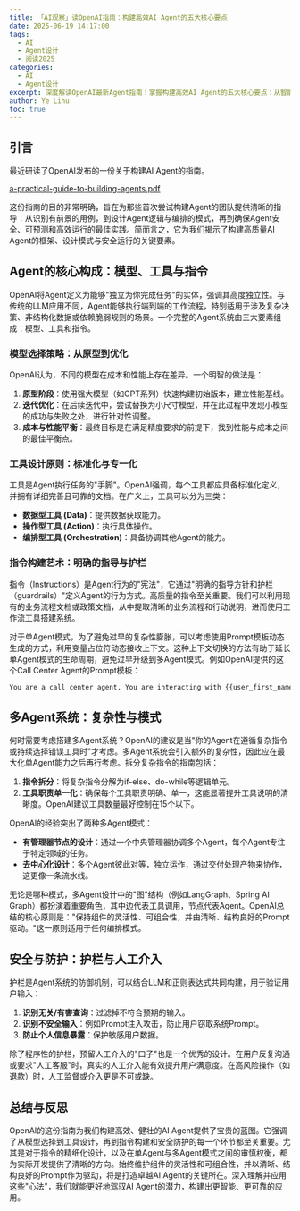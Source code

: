 ```yaml
---
title: 「AI观察」读OpenAI指南：构建高效AI Agent的五大核心要点
date: 2025-06-19 14:17:00
tags:
  - AI
  - Agent设计
  - 阅读2025
categories:
  - AI
  - Agent设计
excerpt: 深度解读OpenAI最新Agent指南！掌握构建高效AI Agent的五大核心要点：从智能模型选择到安全护栏搭建，助你打造领先的AI代理应用。
author: Ye Lihu
toc: true
---
```




## 引言

最近研读了OpenAI发布的一份关于构建AI Agent的指南。

[a-practical-guide-to-building-agents.pdf](https://cdn.openai.com/business-guides-and-resources/a-practical-guide-to-building-agents.pdf)

这份指南的目的非常明确，旨在为那些首次尝试构建Agent的团队提供清晰的指导：从识别有前景的用例，到设计Agent逻辑与编排的模式，再到确保Agent安全、可预测和高效运行的最佳实践。简而言之，它为我们揭示了构建高质量AI Agent的框架、设计模式与安全运行的关键要素。



## Agent的核心构成：模型、工具与指令

OpenAI将Agent定义为能够"独立为你完成任务"的实体，强调其高度独立性。与传统的LLM应用不同，Agent能够执行端到端的工作流程，特别适用于涉及复杂决策、非结构化数据或依赖脆弱规则的场景。一个完整的Agent系统由三大要素组成：模型、工具和指令。



### 模型选择策略：从原型到优化

OpenAI认为，不同的模型在成本和性能上存在差异。一个明智的做法是：

1.  **原型阶段**：使用强大模型（如GPT系列）快速构建初始版本，建立性能基线。
1.  **迭代优化**：在后续迭代中，尝试替换为小尺寸模型，并在此过程中发现小模型的成功与失败之处，进行针对性调整。
1.  **成本与性能平衡**：最终目标是在满足精度要求的前提下，找到性能与成本之间的最佳平衡点。



### 工具设计原则：标准化与专一化

工具是Agent执行任务的"手脚"。OpenAI强调，每个工具都应具备标准化定义，并拥有详细完善且可靠的文档。在广义上，工具可以分为三类：

*   **数据型工具 (Data)**：提供数据获取能力。
*   **操作型工具 (Action)**：执行具体操作。
*   **编排型工具 (Orchestration)**：具备协调其他Agent的能力。



### 指令构建艺术：明确的指导与护栏

指令（Instructions）是Agent行为的"宪法"，它通过"明确的指导方针和护栏（guardrails）"定义Agent的行为方式。高质量的指令至关重要。我们可以利用现有的业务流程文档或政策文档，从中提取清晰的业务流程和行动说明，进而使用工作流工具搭建系统。

对于单Agent模式，为了避免过早的复杂性膨胀，可以考虑使用Prompt模板动态生成的方式，利用变量占位符动态接收上下文。这种上下文切换的方法有助于延长单Agent模式的生命周期，避免过早升级到多Agent模式。例如OpenAI提供的这个Call Center Agent的Prompt模板：

```tex
You are a call center agent. You are interacting with {{user_first_name}} who has been a member for {{user_tenure}}. The user's most common complains are about {{user_complaint_categories}}. Greet the user, thank them for being a loyal customer, and answer any questions the user may have!
```



## 多Agent系统：复杂性与模式

何时需要考虑搭建多Agent系统？OpenAI的建议是当"你的Agent在遵循复杂指令或持续选择错误工具时"才考虑。多Agent系统会引入额外的复杂性，因此应在最大化单Agent能力之后再行考虑。拆分复杂指令的指南包括：

1.  **指令拆分**：将复杂指令分解为if-else、do-while等逻辑单元。
2.  **工具职责单一化**：确保每个工具职责明确、单一，这能显著提升工具说明的清晰度。OpenAI建议工具数量最好控制在15个以下。

OpenAI的经验突出了两种多Agent模式：

*   **有管理器节点的设计**：通过一个中央管理器协调多个Agent，每个Agent专注于特定领域的任务。
*   **去中心化设计**：多个Agent彼此对等，独立运作，通过交付处理产物来协作，这更像一条流水线。

无论是哪种模式，多Agent设计中的"图"结构（例如LangGraph、Spring AI Graph）都扮演着重要角色，其中边代表工具调用，节点代表Agent。OpenAI总结的核心原则是："保持组件的灵活性、可组合性，并由清晰、结构良好的Prompt驱动。"这一原则适用于任何编排模式。



## 安全与防护：护栏与人工介入

护栏是Agent系统的防御机制，可以结合LLM和正则表达式共同构建，用于验证用户输入：

1.  **识别无关/有害查询**：过滤掉不符合预期的输入。
2.  **识别不安全输入**：例如Prompt注入攻击，防止用户窃取系统Prompt。
3.  **防止个人信息暴露**：保护敏感用户数据。

除了程序性的护栏，预留人工介入的"口子"也是一个优秀的设计。在用户反复沟通或要求"人工客服"时，真实的人工介入能有效提升用户满意度。在高风险操作（如退款）时，人工监督或介入更是不可或缺。



## 总结与反思

OpenAI的这份指南为我们构建高效、健壮的AI Agent提供了宝贵的蓝图。它强调了从模型选择到工具设计，再到指令构建和安全防护的每一个环节都至关重要。尤其是对于指令的精细化设计，以及在单Agent与多Agent模式之间的审慎权衡，都为实际开发提供了清晰的方向。始终维护组件的灵活性和可组合性，并以清晰、结构良好的Prompt作为驱动，将是打造卓越AI Agent的关键所在。深入理解并应用这些"心法"，我们就能更好地驾驭AI Agent的潜力，构建出更智能、更可靠的应用。